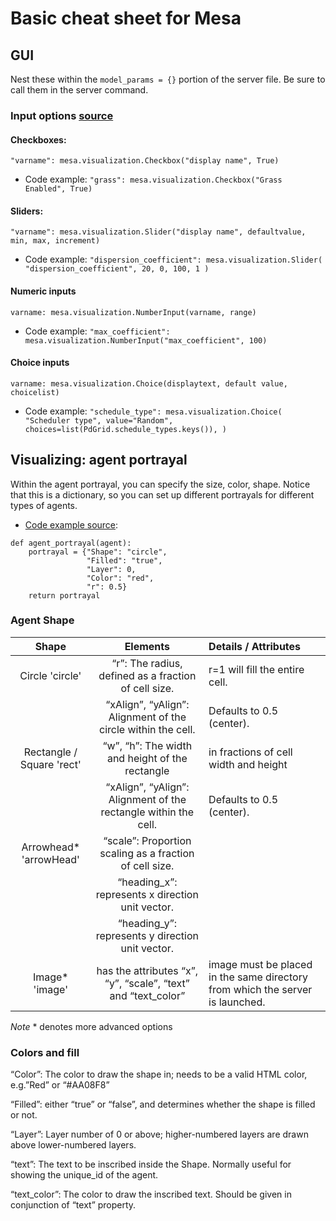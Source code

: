 # Basic cheat sheet for Mesa

## GUI
Nest these within the `model_params = {}` portion of the server file. Be sure to call them in the server command. 

### Input options [source](https://github.com/projectmesa/mesa/issues/2085#issuecomment-2016673828)
#### Checkboxes: 
`"varname": mesa.visualization.Checkbox("display name", True)` 
* Code example: `"grass": mesa.visualization.Checkbox("Grass Enabled", True)`

#### Sliders:
`"varname": mesa.visualization.Slider("display name", defaultvalue, min, max, increment)` 
* Code example: `"dispersion_coefficient": mesa.visualization.Slider( "dispersion_coefficient", 20, 0, 100, 1 )`

#### Numeric inputs
`varname: mesa.visualization.NumberInput(varname, range)`
* Code example: `"max_coefficient": mesa.visualization.NumberInput("max_coefficient", 100)`

#### Choice inputs
`varname: mesa.visualization.Choice(displaytext, default value, choicelist)`
* Code example: `"schedule_type": mesa.visualization.Choice(
        "Scheduler type", value="Random", choices=list(PdGrid.schedule_types.keys()), )`

## Visualizing: agent portrayal
Within the agent portrayal, you can specify the size, color, shape. Notice that this is a dictionary, so you can set up different portrayals for different types of agents. 

* [Code example source](https://mesa.readthedocs.io/en/stable/overview.html#): 
```
def agent_portrayal(agent):
    portrayal = {"Shape": "circle",
                 "Filled": "true",
                 "Layer": 0,
                 "Color": "red",
                 "r": 0.5}
    return portrayal
```

### Agent Shape
 
| Shape | Elements | Details / Attributes |
| :----: | :------: | :-----|
| Circle 'circle' | “r”: The radius, defined as a fraction of cell size. | r=1 will fill the entire cell.
| | “xAlign”, “yAlign”: Alignment of the circle within the cell. | Defaults to 0.5 (center).
| Rectangle / Square 'rect' | “w”, “h”: The width and height of the rectangle | in fractions of cell width and height
| |“xAlign”, “yAlign”: Alignment of the rectangle within the cell. | Defaults to 0.5 (center).
| Arrowhead* 'arrowHead'| “scale”: Proportion scaling as a fraction of cell size. 
|           | “heading_x”: represents x direction unit vector. 
|           |    “heading_y”: represents y direction unit vector.
| Image* 'image'| has the attributes “x”, “y”, “scale”, “text” and “text_color” | image must be placed in the same directory from which the server is launched.

*Note* * denotes more advanced options

### Colors and fill
“Color”: The color to draw the shape in; needs to be a valid HTML
color, e.g.”Red” or “#AA08F8”

“Filled”: either “true” or “false”, and determines whether the shape is
filled or not.

“Layer”: Layer number of 0 or above; higher-numbered layers are drawn
above lower-numbered layers.

“text”: The text to be inscribed inside the Shape. Normally useful for
showing the unique_id of the agent.

“text_color”: The color to draw the inscribed text. Should be given in
conjunction of “text” property.

